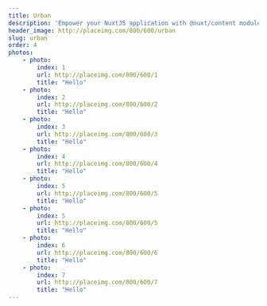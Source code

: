 ```yaml
---
title: Urban
description: 'Empower your NuxtJS application with @nuxt/content module: write in a content/ directory and fetch your Markdown, JSON, YAML and CSV files through a MongoDB like API, acting as a Git-based Headless CMS.'
header_image: http://placeimg.com/800/600/urban
slug: urban
order: 4
photos:
    - photo:
        index: 1
        url: http://placeimg.com/800/600/1
        title: "Hello"
    - photo:
        index: 2
        url: http://placeimg.com/800/600/2
        title: "Hello"
    - photo:
        index: 3
        url: http://placeimg.com/800/600/3
        title: "Hello"
    - photo:
        index: 4
        url: http://placeimg.com/800/600/4
        title: "Hello"
    - photo:
        index: 5
        url: http://placeimg.com/800/600/5
        title: "Hello"
    - photo:
        index: 5
        url: http://placeimg.com/800/600/5
        title: "Hello"
    - photo:
        index: 6
        url: http://placeimg.com/800/600/6
        title: "Hello"
    - photo:
        index: 7
        url: http://placeimg.com/800/600/7
        title: "Hello"
---
```


